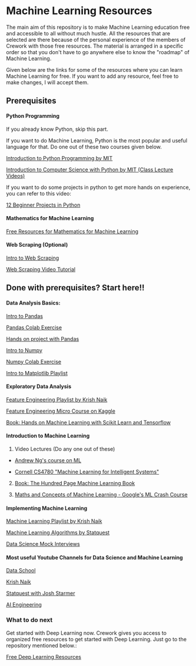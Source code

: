 # Machine Learning Resources

The main aim of this repository is to make Machine Learning education free and accessible to all without much hustle. All the resources that are selected are there because of the personal experience of the members of Crework with those free resources. The material is arranged in a specific order so that you don't have to go anywhere else to know the "roadmap" of Machine Learning.

Given below are the links for some of the resources where you can learn Machine Learning for free. If you want to add any resource, feel free to make changes, I will accept them. 

## Prerequisites

#### Python Programming

If you already know Python, skip this part.

If you want to do Machine Learning, Python is the most popular and useful language for that. Do one out of these two courses given below.

[Introduction to Python Programming by MIT](https://www.youtube.com/playlist?list=PLRJdqdXieSHN0U9AdnmwD-9QcR9hmw04d)

[Introduction to Computer Science with Python by MIT (Class Lecture Videos)](https://www.youtube.com/playlist?list=PLUl4u3cNGP63WbdFxL8giv4yhgdMGaZNA)

If you want to do some projects in python to get more hands on experience, you can refer to this video:

[12 Beginner Projects in Python](https://youtu.be/8ext9G7xspg)

#### Mathematics for Machine Learning

[Free Resources for Mathematics for Machine Learning](https://github.com/Crework/Mathematics-for-Machine-Learning)

#### Web Scraping (Optional)

[Intro to Web Scraping](https://towardsdatascience.com/data-science-skills-web-scraping-using-python-d1a85ef607ed)

[Web Scraping Video Tutorial](https://youtu.be/XQgXKtPSzUI)

## Done with prerequisites? Start here!!

#### Data Analysis Basics:

[Intro to Pandas](https://youtu.be/vmEHCJofslg)

[Pandas Colab Exercise](https://colab.research.google.com/github/google/eng-edu/blob/main/ml/cc/exercises/pandas_dataframe_ultraquick_tutorial.ipynb?utm_source=mlcc&utm_campaign=colab-external&utm_medium=referral&utm_content=pandas_tf2-colab&hl=en)

[Hands on project with Pandas](https://youtu.be/eMOA1pPVUc4)

[Intro to Numpy](https://youtu.be/QUT1VHiLmmI)

[Numpy Colab Exercise](https://colab.research.google.com/github/google/eng-edu/blob/main/ml/cc/exercises/numpy_ultraquick_tutorial.ipynb?utm_source=mlcc&utm_campaign=colab-external&utm_medium=referral&utm_content=numpy_tf2-colab&hl=en)

[Intro to Matplotlib Playlist](https://www.youtube.com/playlist?list=PL-osiE80TeTvipOqomVEeZ1HRrcEvtZB_)

#### Exploratory Data Analysis

[Feature Engineering Playlist by Krish Naik](https://www.youtube.com/playlist?list=PLZoTAELRMXVPwYGE2PXD3x0bfKnR0cJjN)

[Feature Engineering Micro Course on Kaggle](https://www.kaggle.com/learn/feature-engineering)

[Book: Hands on Machine Learning with Scikit Learn and Tensorflow](https://github.com/Crework/ML-Resources/blob/main/ML%20Books/Hands%20on%20Machine%20Learning%20with%20Scikit%20Learn%20Keras%20and%20TensorFlow.pdf)

#### Introduction to Machine Learning

1. Video Lectures (Do any one out of these)
- [Andrew Ng's course on ML](https://www.youtube.com/playlist?list=PLLssT5z_DsK-h9vYZkQkYNWcItqhlRJLN)

- [Cornell CS4780 "Machine Learning for Intelligent Systems"](https://www.youtube.com/playlist?list=PLl8OlHZGYOQ7bkVbuRthEsaLr7bONzbXS)

2. [Book: The Hundred Page Machine Learning Book](https://github.com/Crework/ML-Resources/blob/main/ML%20Books/The%20Hundred%20Page%20Machine%20Learning%20Book.pdf)

3. [Maths and Concepts of Machine Learning - Google's ML Crash Course](https://developers.google.com/machine-learning/crash-course/first-steps-with-tensorflow/programming-exercises) 

#### Implementing Machine Learning

[Machine Learning Playlist by Krish Naik](https://www.youtube.com/playlist?list=PLZoTAELRMXVPBTrWtJkn3wWQxZkmTXGwe)

[Machine Learning Algorithms by Statquest](https://www.youtube.com/playlist?list=PLblh5JKOoLUICTaGLRoHQDuF_7q2GfuJF)

[Data Science Mock Interviews](https://www.youtube.com/playlist?list=PLZoTAELRMXVN4ypDZ4Qd0nfWR_I7xl368)

#### Most useful Youtube Channels for Data Science and Machine Learning

[Data School](https://www.youtube.com/user/dataschool)

[Krish Naik](https://www.youtube.com/user/krishnaik06)

[Statquest with Josh Starmer](https://www.youtube.com/user/joshstarmer)

[AI Engineering](https://www.youtube.com/c/AIEngineeringLife)

### What to do next

Get started with Deep Learning now. Crework gives you access to organized free resources to get started with Deep Learning. Just go to the repository mentioned below.:

[Free Deep Learning Resources](https://github.com/Crework/Deep-Learning-Resources)
